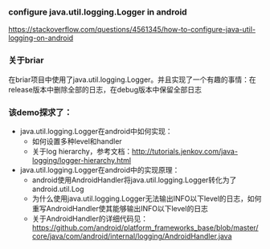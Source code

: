 ### configure java.util.logging.Logger in android
https://stackoverflow.com/questions/4561345/how-to-configure-java-util-logging-on-android

### 关于briar
在briar项目中使用了java.util.logging.Logger。并且实现了一个有趣的事情：在release版本中删除全部的日志，在debug版本中保留全部日志

### 该demo探求了：
* java.util.logging.Logger在android中如何实现：
    * 如何设置多种level和handler
    * 关于log hierarchy，参考文档：http://tutorials.jenkov.com/java-logging/logger-hierarchy.html
* java.util.logging.Logger在android中的实现原理：
    * android使用AndroidHandler将java.util.logging.Logger转化为了android.util.Log
    * 为什么使用java.util.logging.Logger无法输出INFO以下level的日志，如何重写AndroidHandler使其能够输出INFO以下level的日志
    * 关于AndroidHandler的详细代码见：https://github.com/android/platform_frameworks_base/blob/master/core/java/com/android/internal/logging/AndroidHandler.java